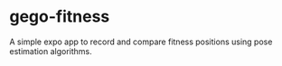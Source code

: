 # gego-fitness
A simple expo app to record and compare fitness positions using pose estimation algorithms.
